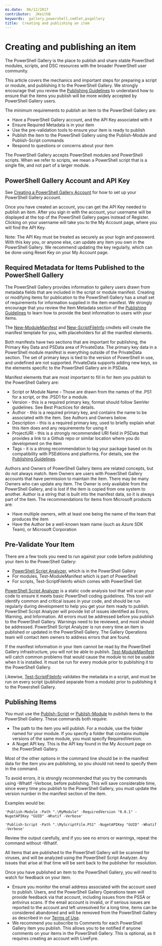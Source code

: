 ```yaml
---
ms.date:  06/12/2017
contributor:  JKeithB
keywords:  gallery,powershell,cmdlet,psgallery
title:  Creating and publishing an item
---
```

# Creating and publishing an item

The PowerShell Gallery is the place to publish and share stable PowerShell modules, scripts,
and DSC resources with the broader PowerShell user community.

This article covers the mechanics and important steps for preparing a script or module, and
publishing it to the PowerShell Gallery. We strongly encourage that you review the 
[Publishing Guidelines](/powershell/gallery/concepts/publishing-guidelines) to understand how to
 ensure that the items you publish will be more widely accepted by PowerShell Gallery users.

The minimum requirements to publish an item to the PowerShell Gallery are:

- Have a PowerShell Gallery account, and the API Key associated with it
- Ensure Required Metadata is in your item
- Use the pre-validation tools to ensure your item is ready to publish
- Publish the item to the PowerShell Gallery using the Publish-Module and Publish-Script commands
- Respond to questions or concerns about your item

The PowerShell Gallery accepts PowerShell modules and PowerShell scripts. When we refer to scripts,
we mean a PowerShell script that is a single file, and not part of a larger module.

## PowerShell Gallery Account and API Key

See [Creating a PowerShell Gallery Account](/powershell/gallery/how-to/publishing-packages/creating-an-account)
for how to set up your PowerShell Gallery account.

Once you have created an account, you can get the API Key needed to publish an item. After you sign
in with the account, your username will be displayed at the top of the PowerShell Gallery pages
instead of Register. Clicking on your username will take you to the My Account page, where you will
find the API Key.

Note: The API Key must be treated as securely as your login and password.
With this key you, or anyone else, can update any item you own in the PowerShell Gallery.
We recommend updating the key regularly, which can be done using Reset Key on your My Account page.

## Required Metadata for Items Published to the PowerShell Gallery

The PowerShell Gallery provides information to gallery users drawn from metadata fields that are
included in the script or module manifest. Creating or modifying items for publication to the
PowerShell Gallery has a small set of requirements for information supplied in the item manifest.
We strongly encourage that you review the Item Metadata section of the
 [Publishing Guidelines](/powershell/gallery/concepts/publishing-guidelines) to learn how to provide
 the best information to users with your items.

The [New-ModuleManifest](/powershell/module/microsoft.powershell.core/new-modulemanifest)
and [New-ScriptFileInfo](/powershell/module/PowerShellGet/New-ScriptFileInfo)
cmdlets will create the manifest template for you, with placeholders for all the manifest elements.

Both manifests have two sections that are important for publishing, the Primary Key Data and PSData
area of PrivateData. The primary key data in a PowerShell module manifest is everything outside of
the PrivateData section. The set of primary keys is tied to the version of PowerShell in use, and
undefined are not supported. PrivateData supports adding new keys, so the elements specific to the
PowerShell Gallery are in PSData.


Manifest elements that are most important to fill in for item you publish to the PowerShell Gallery
are:

- Script or Module Name - Those are drawn from the names of the .PS1 for a script, or the .PSD1 for
a module.
- Version - this is a required primary key, format should follow SemVer guidelines. See Best
Practices for details.
- Author - this is a required primary key, and contains the name to be associated with the item.
See Authors and Owners below.
- Description - this is a required primary key, used to briefly explain what this item does and any
requirements for using it
- ProjectURI - this is a strongly recommended URI field in PSData that provides a link to a Github
repo or similar location where you do development on the item
- Tags - it is a strong recommendation to tag your package based on its compatibility with
PSEditions and platforms. For details, see the
 [Publishing Guidelines](/powershell/gallery/concepts/publishing-guidelines#tag-your-package-with-the-compatible-pseditions-and-platforms).

Authors and Owners of PowerShell Gallery items are related concepts, but do not always match. Item
Owners are users with PowerShell Gallery accounts that have permission to maintain the item. There
may be many Owners who can update any item. The Owner is only available from the PowerShell
Gallery, and is lost if the item is copied from one system to another. Author is a string that is
built into the manifest data, so it is always part of the item. The recommendations for items from
Microsoft products are:

- Have multiple owners, with at least one being the name of the team that produces the item
- Have the Author be a well-known team name (such as Azure SDK Team), or Microsoft Corporation


## Pre-Validate Your Item

There are a few tools you need to run against your code before publishing your item to the
PowerShell Gallery:

- [PowerShell Script Analyzer](https://www.powershellgallery.com/packages/PSScriptAnalyzer/), which
is in the PowerShell Gallery
- For modules, Test-ModuleManifest which is part of PowerShell
- For scripts, Test-ScriptFileInfo which comes with PowerShell Get

[PowerShell Script Analyzer](https://www.powershellgallery.com/packages/PSScriptAnalyzer/) is a
static code analysis tool that will scan your code to ensure it meets basic PowerShell coding
guidelines. This tool will identify common and critical issues in your code, and should be run
regularly during development to help you get your item ready to publish. PowerShell Script Analyzer
will provide list of issues identified as Errors, Warning, and Information. All errors must be
addressed before you publish to the PowerShell Gallery. Warnings need to be reviewed, and most
should be addressed. PowerShell Script Analyzer is run every time an item is published or updated
in the PowerShell Gallery. The Gallery Operations team will contact item owners to address errors
that are found.

If the manifest information in your item cannot be read by the PowerShell Gallery infrastructure,
you will not be able to publish.
[Test-ModuleManifest](/powershell/module/microsoft.powershell.core/test-modulemanifest) will catch
common problems that would cause the module to not be usable when it is installed. It must be run
for every module prior to publishing it to the PowerShell Gallery.

Likewise, [Test-ScriptFileInfo](/powershell/module/PowerShellGet/test-scriptfileinfo) validates the
metadata in a script, and must be run on every script (published separate from a module) prior to
publishing it to the Powershell Gallery.


## Publishing Items

You must use the [Publish-Script](/powershell/module/PowerShellGet/publish-script) or
[Publish-Module](/powershell/module/PowerShellGet/publish-module) to publish items to the
PowerShell Gallery. These commands both require:

- The path to the item you will publish. For a module, use the folder named for your module. If you
specify a folder that contains multiple versions of the same module, you must specify
RequiredVersion.
- A Nuget API key. This is the API key found in the My Account page on the PowerShell Gallery.

Most of the other options in the command line should be in the manifest data for the item you are
publishing, so you should not need to specify them in the command.

To avoid errors, it is strongly recommended that you try the commands using -Whatif -Verbose,
before publishing. This will save considerable time, since every time you publish to the PowerShell
Gallery, you must update the version number in the manifest section of the item.

Examples would be:
```
'Publish-Module -Path ".\MyModule" -RequiredVersion "0.0.1" -NugetAPIKey "GUID" -Whatif -Verbose'

'Publish-Script -Path ".\MyScriptFile.PS1" -NugetAPIKey "GUID" -Whatif -Verbose'
```

Review the output carefully, and if you see no errors or warnings, repeat the command without -Whatif.

All items that are published to the PowerShell Gallery will be scanned for viruses, and will be
analyzed using the PowerShell Script Analyzer. Any issues that arise at that time will be sent back
to the publisher for resolution.

Once you have published an item to the PowerShell Gallery, you will need to watch for feedback on
your item.

- Ensure you monitor the email address associated with the account used to publish. Users, and the
PowerShell Gallery Operations team will provide feedback via that account, including issues from
the PSSA or antivirus scans. If the email account is invalid, or if serious issues are reported to
the account and left unresolved for a long time, items can be considered abandoned and will be
removed from the PowerShell Gallery as described in our [Terms of
Use](https://www.powershellgallery.com/policies/Terms).
- We recommend you subscribe to Comments for each PowerShell Gallery item you publish. This allows
you to be notified if anyone comments on your items in the PowerShell Gallery. This is optional, as
it requires creating an account with LiveFyre.
